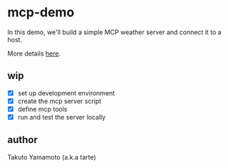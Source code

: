 # mcp-demo

In this demo, we'll build a simple MCP weather server and connect it to a host.

More details [here](https://modelcontextprotocol.io/quickstart/server).

## wip

- [x] set up development environment
- [x] create the mcp server script
- [x] define mcp tools
- [x] run and test the server locally

## author

Takuto Yamamoto (a.k.a tarte)

